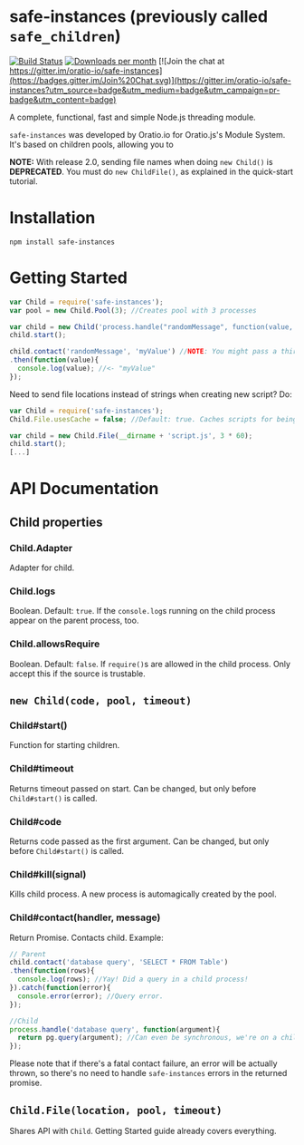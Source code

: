 # safe-instances (previously called `safe_children`)
[![Build Status](https://travis-ci.org/oratio-io/safe-instances.svg?branch=master)](https://travis-ci.org/oratio-io/safe-instances)
[![Downloads per month](https://img.shields.io/npm/dm/safe-instances.svg)](http://www.npmjs.com/package/safe-instances)
[![Join the chat at https://gitter.im/oratio-io/safe-instances](https://badges.gitter.im/Join%20Chat.svg)](https://gitter.im/oratio-io/safe-instances?utm_source=badge&utm_medium=badge&utm_campaign=pr-badge&utm_content=badge)

A complete, functional, fast and simple Node.js threading module.

`safe-instances` was developed by Oratio.io for Oratio.js's Module System.
It's based on children pools, allowing you to

**NOTE:** With release 2.0, sending file names when doing `new Child()` is **DEPRECATED**. You must do `new ChildFile()`, as explained in the quick-start tutorial.

# Installation

`npm install safe-instances`

# Getting Started

``` javascript
var Child = require('safe-instances');
var pool = new Child.Pool(3); //Creates pool with 3 processes

var child = new Child('process.handle("randomMessage", function(value, callback){ callback(value) }', pool, 3 * 60);
child.start();

child.contact('randomMessage', 'myValue') //NOTE: You might pass a third callback argument, too.
.then(function(value){
  console.log(value); //<- "myValue"
});
```

Need to send file locations instead of strings when creating new script? Do:

``` javascript
var Child = require('safe-instances');
Child.File.usesCache = false; //Default: true. Caches scripts for being re-used.

var child = new Child.File(__dirname + 'script.js', 3 * 60);
child.start();
[...]
```

# API Documentation

## Child properties
### Child.Adapter
Adapter for child.

### Child.logs
Boolean. Default: `true`. If the `console.log`s running on the child process appear on the parent process, too.

### Child.allowsRequire
Boolean. Default: `false`. If `require()`s are allowed in the child process. Only accept this if the source is trustable.


## `new Child(code, pool, timeout)`

### Child#start()
Function for starting children.

### Child#timeout
Returns timeout passed on start. Can be changed, but only before `Child#start()` is called.

### Child#code
Returns code passed as the first argument. Can be changed, but only before `Child#start()` is called.

### Child#kill(signal)
Kills child process. A new process is automagically created by the pool.

### Child#contact(handler, message)
Return Promise.
Contacts child. Example:
``` javascript
// Parent
child.contact('database query', 'SELECT * FROM Table')
.then(function(rows){
  console.log(rows); //Yay! Did a query in a child process!
}).catch(function(error){
  console.error(error); //Query error.
});

//Child
process.handle('database query', function(argument){
  return pg.query(argument); //Can even be synchronous, we're on a child process.
});
```
Please note that if there's a fatal contact failure, an error will be actually thrown, so there's no need to handle `safe-instances` errors in the returned promise.

## `Child.File(location, pool, timeout)`
Shares API with `Child`. Getting Started guide already covers everything.
